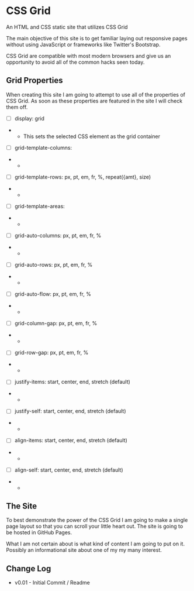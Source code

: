 # CSS Grid
An HTML and CSS static site that utilizes CSS Grid

The main objective of this site is to get familiar laying out responsive pages without using JavaScript or frameworks like Twitter's Bootstrap.

CSS Grid are compatible with most modern browsers and give us an opportunity to avoid all of the common hacks seen today.

## Grid Properties

When creating this site I am going to attempt to use all of the properties of CSS Grid.
As soon as these properties are featured in the site I will check them off.

- [ ] display: grid  
- - This sets the selected CSS element as the grid container
- [ ] grid-template-columns:
- -
- [ ] grid-template-rows:    px, pt, em, fr, %, repeat({amt}, size)
- -
- [ ] grid-template-areas:   <name>
- -
- [ ] grid-auto-columns:     px, pt, em, fr, %
- -
- [ ] grid-auto-rows:        px, pt, em, fr, %
- -
- [ ] grid-auto-flow:        px, pt, em, fr, %
- -
- [ ] grid-column-gap:       px, pt, em, fr, %
- -
- [ ] grid-row-gap:          px, pt, em, fr, %
- -
- [ ] justify-items:         start, center, end, stretch (default)
- -
- [ ] justify-self:         start, center, end, stretch (default)
- -
- [ ] align-items:           start, center, end, stretch (default)
- -
- [ ] align-self:            start, center, end, stretch (default)
- -

## The Site

To best demonstrate the power of the CSS Grid I am going to make a single page layout so that you can scroll your little heart out. The site is going to be hosted in GitHub Pages.

What I am not certain about is what kind of content I am going to put on it. Possibly an informational site about one of my my many interest.

## Change Log
- v0.01 - Initial Commit / Readme

